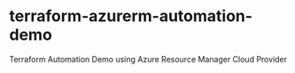 # terraform-azurerm-automation-demo
Terraform Automation Demo using Azure Resource Manager Cloud Provider
